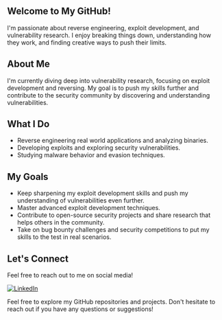 ## Welcome to My GitHub!                                                                                                                                                                                                                     
I'm passionate about reverse engineering, exploit development, and vulnerability research.
I enjoy breaking things down, understanding how they work, and finding creative ways to push their limits.

## About Me

I'm currently diving deep into vulnerability research, focusing on exploit development and reversing. My goal is to push my skills further and contribute to the security community by discovering and understanding vulnerabilities.

## What I Do

* Reverse engineering real world applications and analyzing binaries.
* Developing exploits and exploring security vulnerabilities.
* Studying malware behavior and evasion techniques.

## My Goals

* Keep sharpening my exploit development skills and push my understanding of vulnerabilities even further.
* Master advanced exploit development techniques.
* Contribute to open-source security projects and share research that helps others in the community.
* Take on bug bounty challenges and security competitions to put my skills to the test in real scenarios.

## Let's Connect

Feel free to reach out to me on social media!

[![LinkedIn](https://img.shields.io/badge/LinkedIn-Connect-blue?style=flat&logo=linkedin&logoColor=white&size=10&link=https://www.linkedin.com/in/meir-hamou-164279218/)](https://www.linkedin.com/in/meir-hamou-164279218/)

Feel free to explore my GitHub repositories and projects. 
Don't hesitate to reach out if you have any questions or suggestions!
